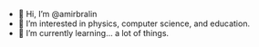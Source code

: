 - 👋 Hi, I’m @amirbralin
- 👀 I’m interested in physics, computer science, and education.
- 🌱 I’m currently learning... a lot of things.

<!---
amirbralin/amirbralin is a ✨ special ✨ repository because its `README.md` (this file) appears on your GitHub profile.
You can click the Preview link to take a look at your changes.
--->
